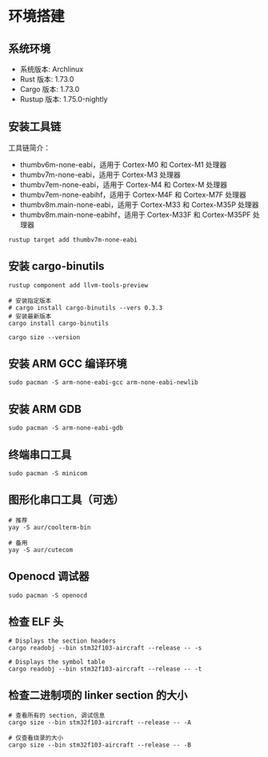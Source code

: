 # 环境搭建

## 系统环境

- 系统版本: Archlinux
- Rust 版本: 1.73.0
- Cargo 版本: 1.73.0
- Rustup 版本: 1.75.0-nightly

## 安装工具链

工具链简介：

- thumbv6m-none-eabi，适用于 Cortex-M0 和 Cortex-M1 处理器
- thumbv7m-none-eabi，适用于 Cortex-M3 处理器
- thumbv7em-none-eabi，适用于 Cortex-M4 和 Cortex-M 处理器
- thumbv7em-none-eabihf，适用于 Cortex-M4F 和 Cortex-M7F 处理器
- thumbv8m.main-none-eabi，适用于 Cortex-M33 和 Cortex-M35P 处理器
- thumbv8m.main-none-eabihf，适用于 Cortex-M33F 和 Cortex-M35PF 处理器

```shell
rustup target add thumbv7m-none-eabi
```

## 安装 cargo-binutils

```shell
rustup component add llvm-tools-preview

# 安装指定版本
# cargo install cargo-binutils --vers 0.3.3
# 安装最新版本
cargo install cargo-binutils

cargo size --version
```

## 安装 ARM GCC 编译环境

```shell
sudo pacman -S arm-none-eabi-gcc arm-none-eabi-newlib
```

## 安装 ARM GDB

```shell
sudo pacman -S arm-none-eabi-gdb
```

## 终端串口工具

```shell
sudo pacman -S minicom
```

## 图形化串口工具（可选）

```shell
# 推荐
yay -S aur/coolterm-bin

# 备用
yay -S aur/cutecom
```

## Openocd 调试器

```shell
sudo pacman -S openocd
```

## 检查 ELF 头

```shell
# Displays the section headers
cargo readobj --bin stm32f103-aircraft --release -- -s

# Displays the symbol table
cargo readobj --bin stm32f103-aircraft --release -- -t
```

## 检查二进制项的 linker section 的大小

```shell
# 查看所有的 section, 调试信息
cargo size --bin stm32f103-aircraft --release -- -A

# 仅查看烧录的大小
cargo size --bin stm32f103-aircraft --release -- -B
```
